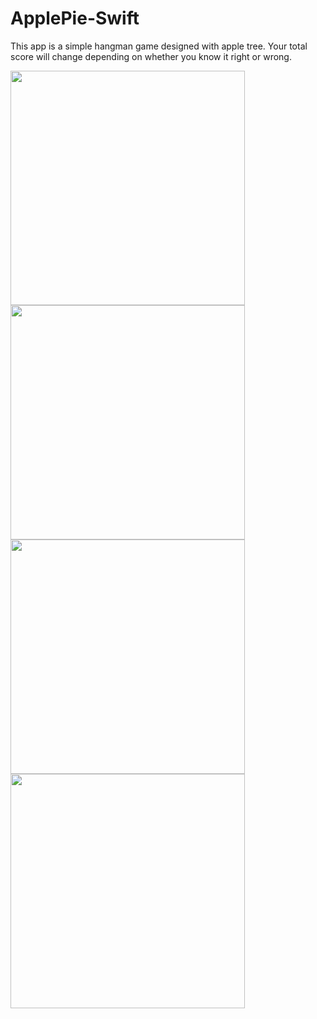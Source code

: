 # ApplePie-Swift
This app is a simple hangman game designed with apple tree.
Your total score will change depending on whether you know it right or wrong.


<p float="left">
<img src="https://user-images.githubusercontent.com/117450558/205115012-74cdaa78-138f-45f7-b3d6-d77f50ff66c3.png" width="375"/>
<img src="https://user-images.githubusercontent.com/117450558/205115473-579f0247-8234-48b1-bb1c-96ee4adbbb44.png" width="375"/>
<img src="https://user-images.githubusercontent.com/117450558/205115599-f25a78e2-b988-4a97-8717-e5aa6dc69079.png" width="375"/>
<img src="https://user-images.githubusercontent.com/117450558/205115637-97a836e6-093b-4e52-887c-fb4af40a01c1.png" width="375"/>


